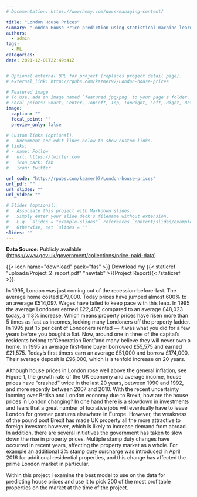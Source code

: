 ```yaml
---
# Documentation: https://wowchemy.com/docs/managing-content/

title: "London House Prices"
summary: "London House Price prediction using statistical machine learning techniques"
authors: 
  - admin
tags: 
  - ML
categories:
date: 2021-12-01T22:49:41Z


# Optional external URL for project (replaces project detail page).
# external_link: http://rpubs.com/kazmer97/London-house-prices

# Featured image
# To use, add an image named `featured.jpg/png` to your page's folder.
# Focal points: Smart, Center, TopLeft, Top, TopRight, Left, Right, BottomLeft, Bottom, BottomRight.
image: 
  caption: ""
  focal_point: ""
  preview_only: false

# Custom links (optional).
#   Uncomment and edit lines below to show custom links.
# links:
# - name: Follow
#   url: https://twitter.com
#   icon_pack: fab
#   icon: twitter

url_code: "http://rpubs.com/kazmer97/London-house-prices"
url_pdf: ""
url_slides: ""
url_video: ""

# Slides (optional).
#   Associate this project with Markdown slides.
#   Simply enter your slide deck's filename without extension.
#   E.g. `slides = "example-slides"` references `content/slides/example-slides.md`.
#   Otherwise, set `slides = ""`.
slides: ""
---
```


**Data Source:** Publicly available (https://www.gov.uk/government/collections/price-paid-data) 

{{< icon name="download" pack="fas" >}} Download my {{< staticref "uploads/Project_2_report.pdf" "newtab" >}}Project Report{{< /staticref >}}.

In 1995, London was just coming out of the recession-before-last. The average home costed £79,000. Today prices have jumped almost 600% to an average £514,097. Wages have failed to keep pace with this leap. In 1995 the average Londoner earned £22,487, compared to an average £48,023 today, a 113% increase. Which means property prices have risen more than 5 times as fast as incomes, locking many Londoners off the property ladder.
In 1995 just 15 per cent of Londoners rented — it was what you did for a few years before you bought a flat. Now, around one in three of the capital’s residents belong to“Generation Rent”and many believe they will never own a home. In 1995 an average first-time buyer borrowed £55,575 and earned £21,575. Today’s first timers earn an average £51,000 and borrow £174,000. Their average deposit is £96,000, which is a tenfold increase on 20 years.

Although house prices in London rose well above the general inflation, see Figure 1, the
growth rate of the UK economy and average income, house prices have “crashed” twice in the last 20 years, between 1990 and 1992, and more recently between 2007 and 2010. With the recent uncertainty looming over British and London economy due to Brexit, how are the house prices in London changing? In one hand there is a slowdown in investments and fears that a great number of lucrative jobs will eventually have to leave London for greener pastures elsewhere in Europe. However, the weakness of the pound post Brexit has made UK property all the more attractive to foreign investors however, which is likely to increase demand from abroad. In addition, there are several initiatives the government has taken to slow down the rise in property prices. Multiple stamp duty changes have occurred in recent years, affecting the property market as a whole. For example an
additional 3% stamp duty surcharge was introduced in April 2016 for additional residential properties, and this change has affected the prime London market in particular.


Within this project I examine the best model to use on the data for predicting house prices and use it to pick 200 of the most profitable properties on the market at the time of the project.
